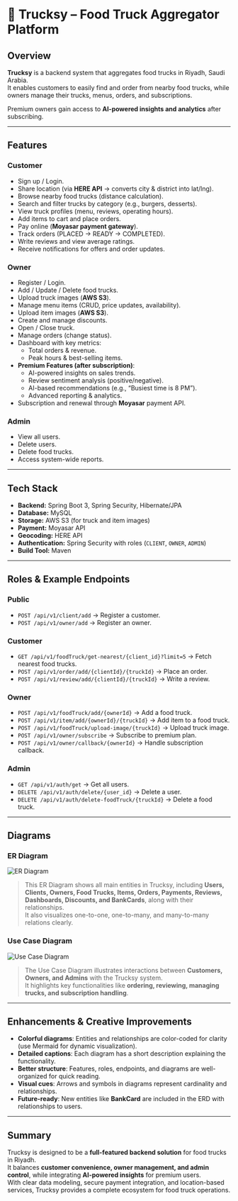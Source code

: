 # 🚚 Trucksy – Food Truck Aggregator Platform  

## Overview  
**Trucksy** is a backend system that aggregates food trucks in Riyadh, Saudi Arabia.  
It enables customers to easily find and order from nearby food trucks, while owners manage their trucks, menus, orders, and subscriptions.  

Premium owners gain access to **AI-powered insights and analytics** after subscribing.  

---

## Features  

### Customer  
- Sign up / Login.  
- Share location (via **HERE API** → converts city & district into lat/lng).  
- Browse nearby food trucks (distance calculation).  
- Search and filter trucks by category (e.g., burgers, desserts).  
- View truck profiles (menu, reviews, operating hours).  
- Add items to cart and place orders.  
- Pay online (**Moyasar payment gateway**).  
- Track orders (PLACED → READY → COMPLETED).  
- Write reviews and view average ratings.  
- Receive notifications for offers and order updates.  

### Owner  
- Register / Login.  
- Add / Update / Delete food trucks.  
- Upload truck images (**AWS S3**).  
- Manage menu items (CRUD, price updates, availability).  
- Upload item images (**AWS S3**).  
- Create and manage discounts.  
- Open / Close truck.  
- Manage orders (change status).  
- Dashboard with key metrics:  
  - Total orders & revenue.  
  - Peak hours & best-selling items.  
- **Premium Features (after subscription)**:  
  - AI-powered insights on sales trends.  
  - Review sentiment analysis (positive/negative).  
  - AI-based recommendations (e.g., “Busiest time is 8 PM”).  
  - Advanced reporting & analytics.  
- Subscription and renewal through **Moyasar** payment API.  

### Admin  
- View all users.  
- Delete users.  
- Delete food trucks.  
- Access system-wide reports.  

---

## Tech Stack  
- **Backend:** Spring Boot 3, Spring Security, Hibernate/JPA  
- **Database:** MySQL  
- **Storage:** AWS S3 (for truck and item images)  
- **Payment:** Moyasar API  
- **Geocoding:** HERE API  
- **Authentication:** Spring Security with roles (`CLIENT`, `OWNER`, `ADMIN`)  
- **Build Tool:** Maven  

---

##  Roles & Example Endpoints  

### Public  
- `POST /api/v1/client/add` → Register a customer.  
- `POST /api/v1/owner/add` → Register an owner.  

### Customer  
- `GET /api/v1/foodTruck/get-nearest/{client_id}?limit=5` → Fetch nearest food trucks.  
- `POST /api/v1/order/add/{clientId}/{truckId}` → Place an order.  
- `POST /api/v1/review/add/{clientId}/{truckId}` → Write a review.  

### Owner  
- `POST /api/v1/foodTruck/add/{ownerId}` → Add a food truck.  
- `POST /api/v1/item/add/{ownerId}/{truckId}` → Add item to a food truck.  
- `POST /api/v1/foodTruck/upload-image/{truckId}` → Upload truck image.  
- `POST /api/v1/owner/subscribe` → Subscribe to premium plan.  
- `POST /api/v1/owner/callback/{ownerId}` → Handle subscription callback.  

### Admin  
- `GET /api/v1/auth/get` → Get all users.  
- `DELETE /api/v1/auth/delete/{user_id}` → Delete a user.  
- `DELETE /api/v1/auth/delete-foodTruck/{truckId}` → Delete a food truck.  

---

## Diagrams

### ER Diagram
![ER Diagram](https://github.com/HassanAL-Hussaini/Trucksy/blob/master/Untitled%20diagram%20_%20Mermaid%20Chart-2025-09-08-220705.png)

> This ER Diagram shows all main entities in Trucksy, including **Users, Clients, Owners, Food Trucks, Items, Orders, Payments, Reviews, Dashboards, Discounts, and BankCards**, along with their relationships.  
> It also visualizes one-to-one, one-to-many, and many-to-many relations clearly.  

### Use Case Diagram
![Use Case Diagram](https://github.com/HassanAL-Hussaini/Trucksy/blob/Env/Use_case_daigram.png)

> The Use Case Diagram illustrates interactions between **Customers, Owners, and Admins** with the Trucksy system.  
> It highlights key functionalities like **ordering, reviewing, managing trucks, and subscription handling**.  

---

## Enhancements & Creative Improvements
- **Colorful diagrams**: Entities and relationships are color-coded for clarity (use Mermaid for dynamic visualization).  
- **Detailed captions**: Each diagram has a short description explaining the functionality.  
- **Better structure**: Features, roles, endpoints, and diagrams are well-organized for quick reading.  
- **Visual cues**: Arrows and symbols in diagrams represent cardinality and relationships.  
- **Future-ready**: New entities like **BankCard** are included in the ERD with relationships to users.  

---

## Summary
Trucksy is designed to be a **full-featured backend solution** for food trucks in Riyadh.  
It balances **customer convenience, owner management, and admin control**, while integrating **AI-powered insights** for premium users.  
With clear data modeling, secure payment integration, and location-based services, Trucksy provides a complete ecosystem for food truck operations.  
